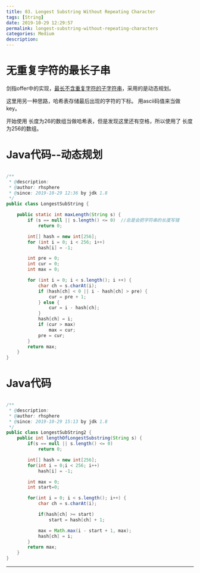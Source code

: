 ```yaml
---
title: 03. Longest Substring Without Repeating Character
tags: [String]
date: 2019-10-29 12:29:57
permalink: longest-substring-without-repeating-characters
categories: Medium
description:
---
```

<p class="description"></p>


<!-- more -->

# 无重复字符的最长子串

剑指offer中的实现，[最长不含重复字符的子字符串](https://blogs.rhsphere.com/leetcode/2019/07/30/longest-substring-without-duplicate.html)，采用的是动态规划。

这里用另一种思路，哈希表存储最后出现的字符的下标。
用ascii码值来当做key。

开始使用 长度为26的数组当做哈希表，但是发现这里还有空格，所以使用了 长度为256的数组。

# Java代码--动态规划


```java

/**
 * @description:
 * @author: rhsphere
 * @since: 2019-10-29 12:36 by jdk 1.8
 */
public class LongestSubString {

    public static int maxLength(String s) {
        if (s == null || s.length() <= 0)  //总是会把字符串的长度写错
            return 0;

        int[] hash = new int[256];
        for (int i = 0; i < 256; i++)
            hash[i] = -1;

        int pre = 0;
        int cur = 0;
        int max = 0;

        for (int i = 0; i < s.length(); i ++) {
            char ch = s.charAt(i);
            if (hash[ch] < 0 || i - hash[ch] > pre) {
                cur = pre + 1;
            } else {
                cur = i - hash[ch];
            }
            hash[ch] = i;
            if (cur > max)
                max = cur;
            pre = cur;
        }
        return max;
    }
}

```

# Java代码

```java

/**
 * @description:
 * @author: rhsphere
 * @since: 2019-10-29 15:13 by jdk 1.8
 */
public class LongestSubString2 {
    public int lengthOfLongestSubstring(String s) {
        if(s == null || s.length() <= 0)
            return 0;

        int[] hash = new int[256];
        for(int i = 0;i < 256; i++)
            hash[i] = -1;

        int max = 0;
        int start=0;

        for(int i = 0; i < s.length(); i++) {
            char ch = s.charAt(i);

            if(hash[ch] >= start)
                start = hash[ch] + 1;

            max = Math.max(i - start + 1, max);
            hash[ch] = i;
        }
        return max;
    }
}


```

<hr />